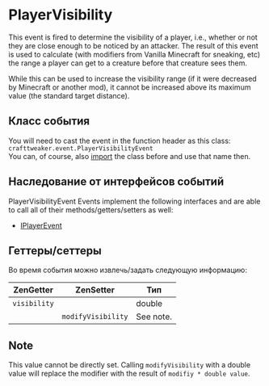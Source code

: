 # PlayerVisibility

This event is fired to determine the visibility of a player, i.e., whether or not they are close enough to be noticed by an attacker. The result of this event is used to calculate (with modifiers from Vanilla Minecraft for sneaking, etc) the range a player can get to a creature before that creature sees them.

While this can be used to increase the visibility range (if it were decreased by Minecraft or another mod), it cannot be increased above its maximum value (the standard target distance).

## Класс события
You will need to cast the event in the function header as this class:  
`crafttweaker.event.PlayerVisibilityEvent`  
You can, of course, also [import](/AdvancedFunctions/Import/) the class before and use that name then.

## Наследование от интерфейсов событий
PlayerVisibilityEvent Events implement the following interfaces and are able to call all of their methods/getters/setters as well:

- [IPlayerEvent](/Vanilla/Events/Events/IPlayerEvent/)


## Геттеры/сеттеры
Во время события можно извлечь/задать следующую информацию:

| ZenGetter    | ZenSetter          | Тип       |
| ------------ | ------------------ | --------- |
| `visibility` |                    | double    |
|              | `modifyVisibility` | See note. |

## Note

This value cannot be directly set. Calling `modifyVisibility` with a double value will replace the modifier with the result of `modifiy * double value`.
